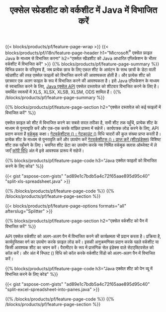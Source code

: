 ﻿---
title: एक्सेल स्प्रेडशीट को वर्कशीट में Java में विभाजित करें
url: /hi/java/splitter/
description: Java स्रोत कोड जो Java एक्सेल लाइब्रेरी का उपयोग करके Microsoft Excel फ़ाइलों को एकाधिक दस्तावेज़ों में विभाजित करने का तरीका बताते हैं
---
{{< blocks/products/pf/feature-page-wrap >}}
{{< blocks/products/pf/i18n/feature-page-header h1="Microsoft<sup>&reg;</sup> एक्सेल फ़ाइल Java के माध्यम से विभाजित करना" h2="एक्सेल स्प्रैडशीट को Java आधारित एप्लिकेशन के भीतर वर्कशीट में विभाजित करें" >}}
{{% blocks/products/pf/feature-page-summary %}}
विभिन्न प्रकार के परिदृश्य हैं, जब प्रत्येक छात्र के लिए एकल शीट के आवंटन के साथ छात्रों के डेटा वाली स्प्रेडशीट की तरह एक्सेल फाइलों को विभाजित करने की आवश्यकता होती है। और प्रत्येक शीट को छात्रवार एक अलग फाइल के रूप में विभाजित करने की आवश्यकता है। इसे Java एप्लिकेशन के माध्यम से स्वचालित करने के लिए, [Java एक्सेल API](/cells/java/) एक्सेल दस्तावेज़ को शीटवार विभाजित करने के लिए है। समर्थित स्वरूपों में XLS, XLSX, XLSB, XLSM, ODS शामिल हैं। 
{{% /blocks/products/pf/feature-page-summary %}}

{{% blocks/products/pf/feature-page-section h2="एक्सेल दस्तावेज़ को कई फाइलों में विभाजित करें" %}}

एक्सेल फ़ाइल को शीट में विभाजित करने का सबसे सरल तरीका है, सभी शीट तक पहुँचें, प्रत्येक शीट के माध्यम से पुनरावृति करें और एक-एक करके वांछित प्रारूप में सहेजें। कार्यपत्रक लोड करने के लिए, API प्रदान करता है [वर्कबुक](https://apireference.aspose.com/cells/java/com.aspose.cells/Workbook) कक्षा। [गेटवर्कशीट्स ()। गेटकाउंट ()](https://apireference.aspose.com/cells/java/com.aspose.cells/worksheetcollection#Count) विधि चादरों की कुल संख्या प्राप्त करती है। प्रत्येक शीट के माध्यम से पुनरावृति करें और उपयोग करें [गेटवर्कशीट्स ()। प्राप्त करें (शीटइंडेक्स)](https://apireference.aspose.com/cells/java/com.aspose.cells/worksheetcollection#get) विशिष्ट शीट तक पहुँचने के लिए। चयनित शीट डेटा का उपयोग करके नव निर्मित वर्कबुक क्लास ऑब्जेक्ट में ले जाएँ [कॉपी विधि](https://apireference.aspose.com/cells/java/com.aspose.cells/workbook#copy(com.aspose.cells.Workbook)) अंत में इसे आवश्यक प्रारूप में सहेजें।

{{% blocks/products/pf/feature-page-code h3="Java एक्सेल फाइलों को विभाजित करने के लिए कोड" %}}

{{< gist "aspose-com-gists" "ad89e1c7bdb5a4c72f65aae895d95c40" "split-xls-spreadsheet.java" >}}

{{% /blocks/products/pf/feature-page-code %}}
{{% /blocks/products/pf/feature-page-section %}}

{{< blocks/products/pf/feature-page-options formats="all" afterslug="Splitter" >}}

{{% blocks/products/pf/feature-page-section h2="एक्सेल वर्कशीट को पैन में विभाजित करें" %}}

API एक्सेल वर्कशीट को अलग-अलग पैन में विभाजित करने की कार्यक्षमता भी प्रदान करता है। प्रक्रिया है, कार्यपुस्तिका वर्ग का उपयोग करके फ़ाइल लोड करें। इसकी अनुक्रमणिका प्रदान करके पहले वर्कशीट या किसी आवश्यक शीट का चयन करें। पैरामीटर के रूप में प्रासंगिक सेल इंडेक्स वाले सेटएक्टिवसेल को कॉल करें। और अंत में स्प्लिट () विधि को कॉल करके वर्कशीट विंडो को अलग-अलग पैन में विभाजित करें।

{{% blocks/products/pf/feature-page-code h3="Java एक्सेल शीट को पेन व्यू में विभाजित करने के लिए कोड" %}}

{{< gist "aspose-com-gists" "ad89e1c7bdb5a4c72f65aae895d95c40" "split-excel-spreadsheet-into-panes.java" >}}

{{% /blocks/products/pf/feature-page-code %}}
{{% /blocks/products/pf/feature-page-section %}}